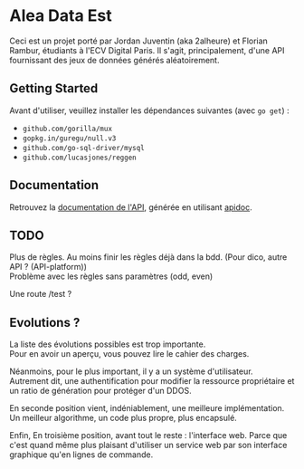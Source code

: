 # Alea Data Est

Ceci est un projet porté par Jordan Juventin (aka 2alheure) et Florian Rambur, étudiants à l'ECV Digital Paris. 
Il s'agit, principalement, d'une API fournissant des jeux de données générés aléatoirement. 

## Getting Started

Avant d'utiliser, veuillez installer les dépendances suivantes (avec `go get`) :
- `github.com/gorilla/mux`
- `gopkg.in/guregu/null.v3`
- `github.com/go-sql-driver/mysql`
- `github.com/lucasjones/reggen`

## Documentation

Retrouvez la [documentation de l'API](http://2dtension.fr/alea-data-est), générée en utilisant [apidoc](http://apidocjs.com).

## TODO

Plus de règles. Au moins finir les règles déjà dans la bdd. (Pour dico, autre API ? (API-platform))  
Problème avec les règles sans paramètres (odd, even)  
  
Une route /test ?

## Evolutions ?

La liste des évolutions possibles est trop importante.  
Pour en avoir un aperçu, vous pouvez lire le cahier des charges.  
  
Néanmoins, pour le plus important, il y a un système d'utilisateur.  
Autrement dit, une authentification pour modifier la ressource propriétaire et un ratio de génération pour protéger d'un DDOS.  
  
En seconde position vient, indéniablement, une meilleure implémentation. Un meilleur algorithme, un code plus propre, plus encapsulé.  
  
Enfin, En troisième position, avant tout le reste : l'interface web. Parce que c'est quand même plus plaisant d'utiliser un service web par son interface graphique qu'en lignes de commande.